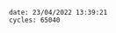 

                date: 23/04/2022 13:39:21
                cycles: 65040

                         
